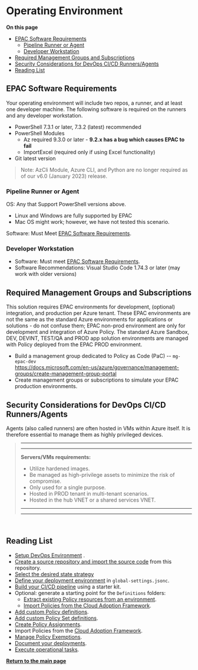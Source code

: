 # Operating Environment

**On this page**

* [EPAC Software Requirements](#epac-software-requirements)
  * [Pipeline Runner or Agent](#pipeline-runner-or-agent)
  * [Developer Workstation](#developer-workstation)
* [Required Management Groups and Subscriptions](#required-management-groups-and-subscriptions)
* [Security Considerations for DevOps CI/CD Runners/Agents](#security-considerations-for-devops-cicd-runnersagents)
* [Reading List](#reading-list)

## EPAC Software Requirements

Your operating environment will include two repos, a runner, and at least one developer machine. The following software is required on the runners and any developer workstation.

* PowerShell 7.3.1 or later, 7.3.2 (latest) recommended
* PowerShell Modules
  * Az required 9.3.0 or later - **9.2.x has a bug which causes EPAC to fail**
  * ImportExcel (required only if using Excel functionality)
* Git latest version

> Note: AzCli Module, Azure CLI, and Python are no longer required as of our v6.0 (January 2023) release.

### Pipeline Runner or Agent

OS: Any that Support PowerShell versions above.

* Linux and Windows are fully supported by EPAC
* Mac OS might work; however, we have not tested this scenario.

Software: Must Meet [EPAC Software Requirements](#epac-software-requirements).

### Developer Workstation

* Software: Must meet [EPAC Software Requirements](#epac-software-requirements).
* Software Recommendations: Visual Studio Code 1.74.3 or later (may work with older versions)

## Required Management Groups and Subscriptions

This solution requires EPAC environments for development, (optional) integration, and production per Azure tenant. These EPAC environments are not the same as the standard Azure environments for applications or solutions - do not confuse them; EPAC non-prod environment are only for development and integration of Azure Policy.  The standard Azure Sandbox, DEV, DEVINT, TEST/QA and PROD app solution environments are managed with Policy deployed from the EPAC PROD environment.

* Build a management group dedicated to Policy as Code (PaC) -- `mg-epac-dev` <br/> <https://docs.microsoft.com/en-us/azure/governance/management-groups/create-management-group-portal>
* Create management groups or subscriptions to simulate your EPAC production environments.

## Security Considerations for DevOps CI/CD Runners/Agents

Agents (also called runners) are often hosted in VMs within Azure itself. It is therefore essential to manage them as highly privileged devices.

> ---
> ---
>
> **Servers/VMs requirements:**
>
> * Utilize hardened images.
> * Be managed as high-privilege assets to minimize the risk of compromise.
> * Only used for a single purpose.
> * Hosted in PROD tenant in multi-tenant scenarios.
> * Hosted in the hub VNET or a shared services VNET.
>
> ---
> ---

<br/>

## Reading List

* [Setup DevOps Environment](operating-environment.md) .
* [Create a source repository and import the source code](clone-github.md) from this repository.
* [Select the desired state strategy](desired-state-strategy.md)
* [Define your deployment environment](definitions-and-global-settings.md) in `global-settings.jsonc`.
* [Build your CI/CD pipeline](ci-cd-pipeline.md) using a starter kit.
* Optional: generate a starting point for the `Definitions` folders:
  * [Extract existing Policy resources from an environment](extract-existing-policy-resources.md).
  * [Import Policies from the Cloud Adoption Framework](cloud-adoption-framework.md).
* [Add custom Policy definitions](policy-definitions.md).
* [Add custom Policy Set definitions](policy-set-definitions.md).
* [Create Policy Assignments](policy-assignments.md).
* Import Policies from the [Cloud Adoption Framework](cloud-adoption-framework.md).
* [Manage Policy Exemptions](policy-exemptions.md).
* [Document your deployments](documenting-assignments-and-policy-sets.md).
* [Execute operational tasks](operational-scripts.md).

**[Return to the main page](../README.md)**

